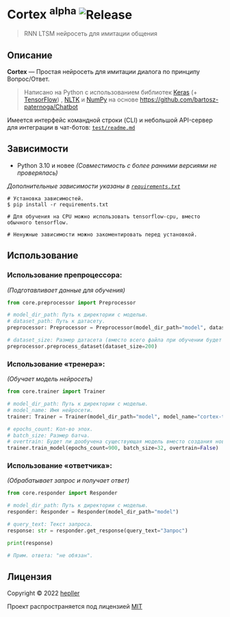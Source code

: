 # Cortex <sup>alpha</sup> ![Release](https://img.shields.io/github/v/release/hepller/cortex)

> RNN LTSM нейросеть для имитации общения

## Описание

__Cortex__ — Простая нейросеть для имитации диалога по принципу Вопрос/Ответ.

> Написано на Python с использованием библиотек [Keras](https://keras.io/) (+ [TensorFlow](https://www.tensorflow.org/))
> , [NLTK](https://www.nltk.org/) и [NumPy](https://numpy.org/) на основе https://github.com/bartosz-paternoga/Chatbot

Имеется интерфейс командной строки (CLI) и небольшой API-сервер для интеграции в чат-ботов: [`test/readme.md`](test/readme.md)

## Зависимости

- Python 3.10 и новее *(Совместимость с более ранними версиями не проверялась)*

*Дополнительные зависимости указаны в [`requirements.txt`](requirements.txt)*

```shell
# Установка зависимостей.
$ pip install -r requirements.txt

# Для обучения на CPU можно использовать tensorflow-cpu, вместо обычного tensorflow.

# Ненужные зависимости можно закоментировать перед установкой.
```

## Использование

### Использование препроцессора:

*(Подготавливает данные для обучения)*

```python
from core.preprocessor import Preprocessor

# model_dir_path: Путь к директории с моделью.
# dataset_path: Путь к датасету.
preprocessor: Preprocessor = Preprocessor(model_dir_path="model", dataset_path="data.json")

# dataset_size: Размер датасета (вместо всего файла при обучении будет использовано только указанное кол-во элементов).
preprocessor.preprocess_dataset(dataset_size=200)
```

### Использование «тренера»:

*(Обучает модель нейросеть)*

```python
from core.trainer import Trainer

# model_dir_path: Путь к директории с моделью.
# model_name: Имя нейросети.
trainer: Trainer = Trainer(model_dir_path="model", model_name="cortex-test")

# epochs_count: Кол-во эпох.
# batch_size: Размер батча.
# overtrain: Будет ли дообучена существующая модель вместо создания новой.
trainer.train_model(epochs_count=900, batch_size=32, overtrain=False)
```

### Использование «ответчика»:

*(Обрабатывает запрос и получает ответ)*

```python
from core.responder import Responder

# model_dir_path: Путь к директории с моделью.
responder: Responder = Responder(model_dir_path="model")

# query_text: Текст запроса.
response: str = responder.get_response(query_text="Запрос")

print(response)

# Прим. ответа: "не обязан".
```

## Лицензия

Copyright © 2022 [hepller](https://github.com/hepller)

Проект распространяется под лицензией [MIT](license)
